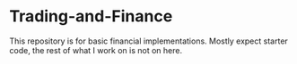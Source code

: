 # Trading-and-Finance
This repository is for basic financial implementations. Mostly expect starter code, the rest of what I work on is not on here.
